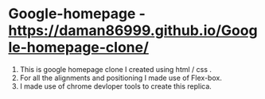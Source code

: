 # Google-homepage - https://daman86999.github.io/Google-homepage-clone/

1. This is google homepage clone I created using html / css . 
2. For all the alignments and positioning I made use of Flex-box.
3. I made use of chrome devloper tools to create this replica.

